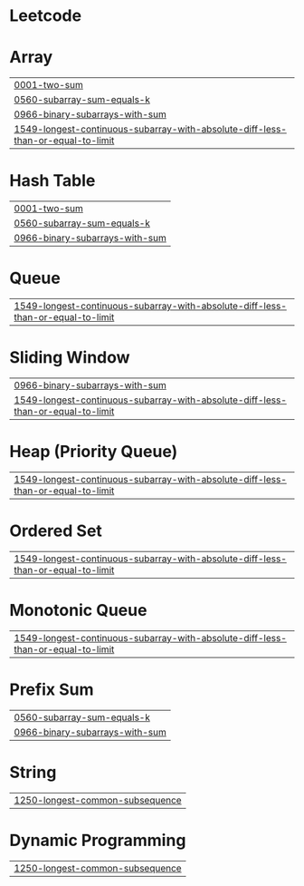 # Leetcode


# Array
|  |
| ------- |
| [0001-two-sum](https://github.com/Kandariarjun07/Leetcode/tree/master/0001-two-sum) |
| [0560-subarray-sum-equals-k](https://github.com/Kandariarjun07/Leetcode/tree/master/0560-subarray-sum-equals-k) |
| [0966-binary-subarrays-with-sum](https://github.com/Kandariarjun07/Leetcode/tree/master/0966-binary-subarrays-with-sum) |
| [1549-longest-continuous-subarray-with-absolute-diff-less-than-or-equal-to-limit](https://github.com/Kandariarjun07/Leetcode/tree/master/1549-longest-continuous-subarray-with-absolute-diff-less-than-or-equal-to-limit) |
# Hash Table
|  |
| ------- |
| [0001-two-sum](https://github.com/Kandariarjun07/Leetcode/tree/master/0001-two-sum) |
| [0560-subarray-sum-equals-k](https://github.com/Kandariarjun07/Leetcode/tree/master/0560-subarray-sum-equals-k) |
| [0966-binary-subarrays-with-sum](https://github.com/Kandariarjun07/Leetcode/tree/master/0966-binary-subarrays-with-sum) |
# Queue
|  |
| ------- |
| [1549-longest-continuous-subarray-with-absolute-diff-less-than-or-equal-to-limit](https://github.com/Kandariarjun07/Leetcode/tree/master/1549-longest-continuous-subarray-with-absolute-diff-less-than-or-equal-to-limit) |
# Sliding Window
|  |
| ------- |
| [0966-binary-subarrays-with-sum](https://github.com/Kandariarjun07/Leetcode/tree/master/0966-binary-subarrays-with-sum) |
| [1549-longest-continuous-subarray-with-absolute-diff-less-than-or-equal-to-limit](https://github.com/Kandariarjun07/Leetcode/tree/master/1549-longest-continuous-subarray-with-absolute-diff-less-than-or-equal-to-limit) |
# Heap (Priority Queue)
|  |
| ------- |
| [1549-longest-continuous-subarray-with-absolute-diff-less-than-or-equal-to-limit](https://github.com/Kandariarjun07/Leetcode/tree/master/1549-longest-continuous-subarray-with-absolute-diff-less-than-or-equal-to-limit) |
# Ordered Set
|  |
| ------- |
| [1549-longest-continuous-subarray-with-absolute-diff-less-than-or-equal-to-limit](https://github.com/Kandariarjun07/Leetcode/tree/master/1549-longest-continuous-subarray-with-absolute-diff-less-than-or-equal-to-limit) |
# Monotonic Queue
|  |
| ------- |
| [1549-longest-continuous-subarray-with-absolute-diff-less-than-or-equal-to-limit](https://github.com/Kandariarjun07/Leetcode/tree/master/1549-longest-continuous-subarray-with-absolute-diff-less-than-or-equal-to-limit) |
# Prefix Sum
|  |
| ------- |
| [0560-subarray-sum-equals-k](https://github.com/Kandariarjun07/Leetcode/tree/master/0560-subarray-sum-equals-k) |
| [0966-binary-subarrays-with-sum](https://github.com/Kandariarjun07/Leetcode/tree/master/0966-binary-subarrays-with-sum) |
# String
|  |
| ------- |
| [1250-longest-common-subsequence](https://github.com/Kandariarjun07/Leetcode/tree/master/1250-longest-common-subsequence) |
# Dynamic Programming
|  |
| ------- |
| [1250-longest-common-subsequence](https://github.com/Kandariarjun07/Leetcode/tree/master/1250-longest-common-subsequence) |